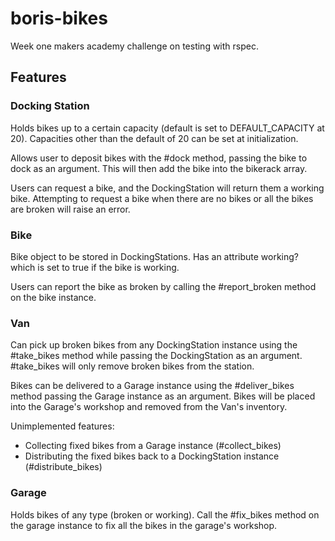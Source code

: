 # boris-bikes #

Week one makers academy challenge on testing with rspec.

## Features

### Docking Station

Holds bikes up to a certain capacity (default is set to DEFAULT_CAPACITY at 20). Capacities other than the default of 20 can be set at initialization.

Allows user to deposit bikes with the #dock method, passing the bike to dock as an argument. This will then add the bike into the bikerack array.

Users can request a bike, and the DockingStation will return them a working bike. Attempting to request a bike when there are no bikes or all the bikes are broken will raise an error.

### Bike

Bike object to be stored in DockingStations. Has an attribute working? which is set to true if the bike is working.

Users can report the bike as broken by calling the #report_broken method on the bike instance.

### Van

Can pick up broken bikes from any DockingStation instance using the #take_bikes method while passing the DockingStation as an argument. #take_bikes will only remove broken bikes from the station.

Bikes can be delivered to a Garage instance using the #deliver_bikes method passing the Garage instance as an argument. Bikes will be placed into the Garage's workshop and removed from the Van's inventory.

Unimplemented features:
- Collecting fixed bikes from a Garage instance (#collect_bikes)
- Distributing the fixed bikes back to a DockingStation instance (#distribute_bikes)

### Garage

Holds bikes of any type (broken or working). Call the #fix_bikes method on the garage instance to fix all the bikes in the garage's workshop.
